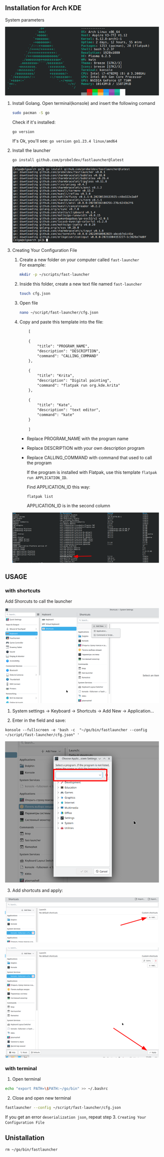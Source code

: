 ## Installation for Arch KDE

System parameters

<div align="center">

![system_parameters](images/system_parameters.png)

</div>

<!-- **Video installation guide is available [here](link)** -->

1. Install Golang. Open terminal(konsole) and insert the following comand

    ```bash
    sudo pacman -S go
    ```
    Check if it's installed: 
    ```
    go version
    ```

    If's Ok, you'll see:
      `go version go1.23.4 linux/amd64`


2. Install the launcher

    ```
    go install github.com/probeldev/fastlauncher@latest
    ```

    <div align="center">

    ![system_parameters](images/install.png)

    </div>

3. Creating Your Configuration File

    1. Create a new folder on your computer called `fast-launcher`  
    For example:

        ```bash
        mkdir -p ~/scripts/fast-launcher
        ```
    2. Inside this folder, create a new text file named `fast-launcher`
    
        ```bash
        touch cfg.json
        ```

    3. Open file

        ```bash
        nano ~/script/fast-launcher/cfg.json
        ```
    3. Copy and paste this template into the file:


        ```
            [

            {
                "title": "PROGRAM_NAME",
                "description": "DESCRIPTION",
                "command": "CALLING_COMMAND"
            },

            {
                "title": "Krita",
                "description": "Digital painting",
                "command": "flatpak run org.kde.krita"
            },

            {
                "title": "Kate",
                "description": "text editor",
                "command": "kate"
            }

            ]

        ```
        - Replace PROGRAM_NAME with the program name
        - Replace DESCRIPTION with your own description program
        - Replace CALLING_COMMAND with command that used to call the program

            If the program is installed with Flatpak, use this template `flatpak run APPLICATION_ID`.

             Find APPLICATION_ID this way:
            
            ```
            flatpak list
            ```

            APPLICATION_ID is in the second column

    <div align="center">

    ![system_parameters](images/flatpaklist.png)

    </div>

    
## USAGE

 ### with shortcuts

Add Shorcuts to call the launcher

<div align="center">

![system_parameters](images/hotkey.png)

</div>

1. System settings -> Keyboard -> Shortcuts -> Add New -> Application...

2. Enter in the field and save:

```
konsole --fullscreen -e 'bash -c  "~/go/bin/fastlauncher --config ~/script/fast-launcher/cfg.json" '
```
<div align="center">

![system_parameters](images/add.png)

</div>

3. Add shortcuts and apply:

<div align="center">

![system_parameters](images/add2.png)

</div>

<div align="center">

![system_parameters](images/add3.png)

</div>

### with terminal

1. Open terminal

```bash
echo "export PATH=\$PATH:~/go/bin" >> ~/.bashrc
```

2. Close and open new terminal

```bash
fastlauncher --config ~/script/fast-launcher/cfg.json
```


If you get an error `deserialization json`, repeat step 3. `Creating Your Configuration File` 

## Unistallation

```
rm ~/go/bin/fastlauncher
```
